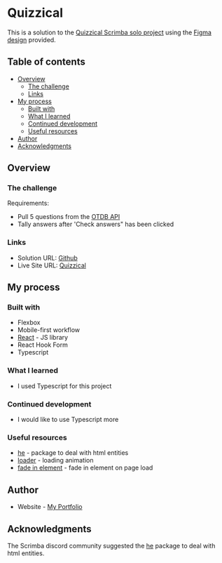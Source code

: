 # Quizzical

This is a solution to the [Quizzical Scrimba solo project](https://scrimba.com/learn/frontend/solo-project-pro-quizzical-co24f49bea8aace7c174082c8) using the [Figma design](https://www.figma.com/file/E9S5iPcm10f0RIHK8mCqKL/Quizzical-App?node-id=0-1) provided. 

## Table of contents

- [Overview](#overview)
  - [The challenge](#the-challenge)
  - [Links](#links)
- [My process](#my-process)
  - [Built with](#built-with)
  - [What I learned](#what-i-learned)
  - [Continued development](#continued-development)
  - [Useful resources](#useful-resources)
- [Author](#author)
- [Acknowledgments](#acknowledgments)


## Overview

### The challenge

Requirements:

- Pull 5 questions from the [OTDB API](https://opentdb.com/api_config.php)
- Tally answers after 'Check answers" has been clicked

### Links

- Solution URL: [Github](https://github.com/jessabc/quizzical)
- Live Site URL: [Quizzical](https://transcendent-gelato-29b13e.netlify.app)


## My process

### Built with

- Flexbox
- Mobile-first workflow
- [React](https://reactjs.org/) - JS library
- React Hook Form
- Typescript


### What I learned

- I used Typescript for this project

### Continued development

- I would like to use Typescript more

### Useful resources

- [he](https://www.npmjs.com/package/he) - package to deal with html entities
- [loader](https://www.w3schools.com/howto/howto_css_loader.asp) - loading animation
- [fade in element](https://stackoverflow.com/questions/11679567/using-css-for-a-fade-in-effect-on-page-load) - fade in element on page load


## Author

- Website - [My Portfolio](https://app.netlify.com/sites/kaleidoscopic-speculoos-9506a0/overview)


## Acknowledgments

The Scrimba discord community suggested the [he](https://www.npmjs.com/package/he) package to deal with html entities.
